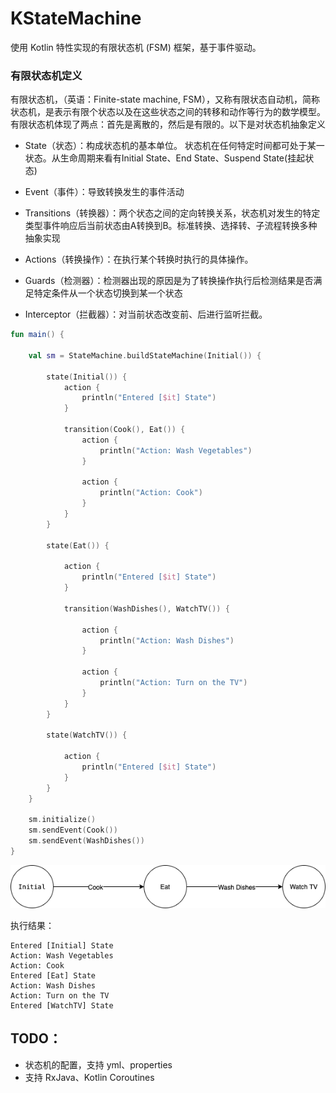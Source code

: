 # KStateMachine

使用 Kotlin 特性实现的有限状态机 (FSM) 框架，基于事件驱动。

### 有限状态机定义

有限状态机，（英语：Finite-state machine, FSM），又称有限状态自动机，简称状态机，是表示有限个状态以及在这些状态之间的转移和动作等行为的数学模型。有限状态机体现了两点：首先是离散的，然后是有限的。以下是对状态机抽象定义

* State（状态）：构成状态机的基本单位。 状态机在任何特定时间都可处于某一状态。从生命周期来看有Initial State、End State、Suspend State(挂起状态)

* Event（事件）：导致转换发生的事件活动

* Transitions（转换器）：两个状态之间的定向转换关系，状态机对发生的特定类型事件响应后当前状态由A转换到B。标准转换、选择转、子流程转换多种抽象实现

* Actions（转换操作）：在执行某个转换时执行的具体操作。

* Guards（检测器）：检测器出现的原因是为了转换操作执行后检测结果是否满足特定条件从一个状态切换到某一个状态

* Interceptor（拦截器）：对当前状态改变前、后进行监听拦截。

```kotlin
fun main() {

    val sm = StateMachine.buildStateMachine(Initial()) {

        state(Initial()) {
            action {
                println("Entered [$it] State")
            }

            transition(Cook(), Eat()) {
                action {
                    println("Action: Wash Vegetables")
                }

                action {
                    println("Action: Cook")
                }
            }
        }

        state(Eat()) {

            action {
                println("Entered [$it] State")
            }

            transition(WashDishes(), WatchTV()) {

                action {
                    println("Action: Wash Dishes")
                }

                action {
                    println("Action: Turn on the TV")
                }
            }
        }

        state(WatchTV()) {

            action {
                println("Entered [$it] State")
            }
        }
    }

    sm.initialize()
    sm.sendEvent(Cook())
    sm.sendEvent(WashDishes())
}
```

![](images/fsm.png)

执行结果：

```
Entered [Initial] State
Action: Wash Vegetables
Action: Cook
Entered [Eat] State
Action: Wash Dishes
Action: Turn on the TV
Entered [WatchTV] State
```


## TODO：

* 状态机的配置，支持 yml、properties
* 支持 RxJava、Kotlin Coroutines
